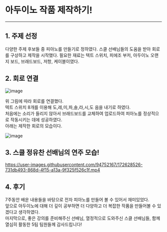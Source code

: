 # 아두이노 작품 제작하기!
------
## 1. 주제 선정
다양한 주제 후보들 중 피아노를 만들기로 정하였다. 스클 선배님들의 도움을 받아 회로를 구상하고 제작을 시작했다.
필요한 재료는 텍트 스위치, 피에조 부저, 아두이노 오랜지 보드, 브래드보드, 저항, 케이블이였다.

## 2. 회로 연결
![image](https://user-images.githubusercontent.com/94752167/172626883-06dc42b2-c6f4-4624-b728-36ac12cd28c3.png)   

    
위 그림에 따라 회로를 연결했다.    
텍트 스위치 8개를 이용해 도,레,미,파,솔,라,시,도 음을 내기로 하였다.   
처음에는 소리가 들리지 않아서 브래드보드를 교체하여 업로드하여 피아노를 정상적으로 작동시키는 데에 성공하였다.   
아래는 제작한 회로의 모습이다.          


![image](https://user-images.githubusercontent.com/94752167/172627959-311144e4-bb7d-4cb5-beec-e85ef45442a9.png)   

    
## 3. 스클 정유찬 선배님의 연주 모습!


https://user-images.githubusercontent.com/94752167/172628526-731db493-868d-4f15-a13a-9f325f526c1f.mp4

 
## 4. 후기
7주동안 배운 내용들을 바탕으로 전자 피아노를 만들어 볼 수 있어서 재미있었다.   
앞으로 아두이노에 대해 더 깊이 공부하면 더 다양하고 더 복잡한 작품을 만들어볼 수 있겠다고 생각하였다.   
마지막으로, 좋은 강의를 준비해주신 선배님, 열정적으로 도와주신 스클 선배님들, 함께 열심히 활동한 5팀 팀원들께 감사드립니다!

